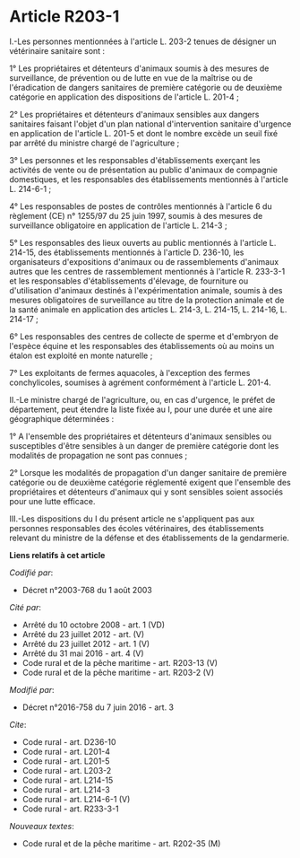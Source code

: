 # Article R203-1

I.-Les personnes mentionnées à l'article L. 203-2 tenues de désigner un vétérinaire sanitaire sont : 

1° Les propriétaires et détenteurs d'animaux soumis à des mesures de surveillance, de prévention ou de lutte en vue de la
maîtrise ou de l'éradication de dangers sanitaires de première catégorie ou de deuxième catégorie en application des
dispositions de l'article L. 201-4 ; 

2° Les propriétaires et détenteurs d'animaux sensibles aux dangers sanitaires faisant l'objet d'un plan national
d'intervention sanitaire d'urgence en application de l'article L. 201-5 et dont le nombre excède un seuil fixé par arrêté du
ministre chargé de l'agriculture ; 

3° Les personnes et les responsables d'établissements exerçant les activités de vente ou de présentation au public d'animaux
de compagnie domestiques, et les responsables des établissements mentionnés à l'article L. 214-6-1 ; 

4° Les responsables de postes de contrôles mentionnés à l'article 6 du règlement (CE) n° 1255/97 du 25 juin 1997, soumis à
des mesures de surveillance obligatoire en application de l'article L. 214-3 ; 

5° Les responsables des lieux ouverts au public mentionnés à l'article L. 214-15, des établissements mentionnés à l'article
D. 236-10, les organisateurs d'expositions d'animaux ou de rassemblements d'animaux autres que les centres de rassemblement
mentionnés à l'article R. 233-3-1 et les responsables d'établissements d'élevage, de fourniture ou d'utilisation d'animaux
destinés à l'expérimentation animale, soumis à des mesures obligatoires de surveillance au titre de la protection animale et
de la santé animale en application des articles L. 214-3, L. 214-15, L. 214-16, L. 214-17 ; 

6° Les responsables des centres de collecte de sperme et d'embryon de l'espèce équine et les responsables des établissements
où au moins un étalon est exploité en monte naturelle ; 

7° Les exploitants de fermes aquacoles, à l'exception des fermes conchylicoles, soumises à agrément conformément à l'article
L. 201-4. 

II.-Le ministre chargé de l'agriculture, ou, en cas d'urgence, le préfet de département, peut étendre la liste fixée au I,
pour une durée et une aire géographique déterminées : 

1° A l'ensemble des propriétaires et détenteurs d'animaux sensibles ou susceptibles d'être sensibles à un danger de première
catégorie dont les modalités de propagation ne sont pas connues ; 

2° Lorsque les modalités de propagation d'un danger sanitaire de première catégorie ou de deuxième catégorie réglementé
exigent que l'ensemble des propriétaires et détenteurs d'animaux qui y sont sensibles soient associés pour une lutte
efficace. 

III.-Les dispositions du I du présent article ne s'appliquent pas aux personnes responsables des écoles vétérinaires, des
établissements relevant du ministre de la défense et des établissements de la gendarmerie.

**Liens relatifs à cet article**

_Codifié par_:

  - Décret n°2003-768 du 1 août 2003

_Cité par_:

  - Arrêté du 10 octobre 2008 - art. 1 (VD)
  - Arrêté du 23 juillet 2012 - art. (V)
  - Arrêté du 23 juillet 2012 - art. 1 (V)
  - Arrêté du 31 mai 2016 - art. 4 (V)
  - Code rural et de la pêche maritime - art. R203-13 (V)
  - Code rural et de la pêche maritime - art. R203-2 (V)

_Modifié par_:

  - Décret n°2016-758 du 7 juin 2016 - art. 3

_Cite_:

  - Code rural - art. D236-10
  - Code rural - art. L201-4
  - Code rural - art. L201-5
  - Code rural - art. L203-2
  - Code rural - art. L214-15
  - Code rural - art. L214-3
  - Code rural - art. L214-6-1 (V)
  - Code rural - art. R233-3-1

_Nouveaux textes_:

  - Code rural et de la pêche maritime - art. R202-35 (M)
